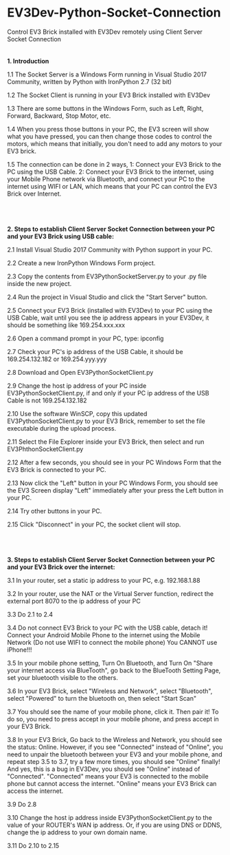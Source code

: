 # EV3Dev-Python-Socket-Connection
Control EV3 Brick installed with EV3Dev remotely using Client Server Socket Connection
</br></br></br>
<B>1. Introduction</B>

1.1 The Socket Server is a Windows Form running in Visual Studio 2017 Community, written by Python with IronPython 2.7 (32 bit)

1.2 The Socket Client is running in your EV3 Brick installed with EV3Dev

1.3 There are some buttons in the Windows Form, such as Left, Right, Forward, Backward, Stop Motor, etc.

1.4 When you press those buttons in your PC, the EV3 screen will show what you have pressed, you can then change those codes to control the motors, which means that initially, you don't need to add any motors to your EV3 brick.

1.5 The connection can be done in 2 ways, 1: Connect your EV3 Brick to the PC using the USB Cable.  2: Connect your EV3 Brick to the internet, using your Mobile Phone network via Bluetooth, and connect your PC to the internet using WIFI or LAN, which means that your PC can control the EV3 Brick over Internet.


</br></br></br>
<B>2. Steps to establish Client Server Socket Connection between your PC and your EV3 Brick using USB cable:</B>

2.1 Install Visual Studio 2017 Community with Python support in your PC.

2.2 Create a new IronPython Windows Form project.

2.3 Copy the contents from EV3PythonSocketServer.py to your .py file inside the new project.

2.4 Run the project in Visual Studio and click the "Start Server" button.

2.5 Connect your EV3 Brick (installed with EV3Dev) to your PC using the USB Cable, wait until you see the ip address appears in your EV3Dev, it should be something like 169.254.xxx.xxx

2.6 Open a command prompt in your PC, type: ipconfig

2.7 Check your PC's ip address of the USB Cable, it should be 169.254.132.182 or 169.254.yyy.yyy

2.8 Download and Open EV3PythonSocketClient.py

2.9 Change the host ip address of your PC inside EV3PythonSocketClient.py, if and only if your PC ip address of the USB Cable is not 169.254.132.182

2.10 Use the software WinSCP, copy this updated EV3PythonSocketClient.py to your EV3 Brick, remember to set the file executable during the upload process.

2.11 Select the File Explorer inside your EV3 Brick, then select and run EV3PhthonSocketClient.py

2.12 After a few seconds, you should see in your PC Windows Form that the EV3 Brick is connected to your PC.

2.13 Now click the "Left" button in your PC Windows Form, you should see the EV3 Screen display "Left" immediately after your press the Left button in your PC.

2.14 Try other buttons in your PC.

2.15 Click "Disconnect" in your PC, the socket client will stop.

</br></br></br>
<B>3. Steps to establish Client Server Socket Connection between your PC and your EV3 Brick over the internet:</B>

3.1 In your router, set a static ip address to your PC, e.g. 192.168.1.88

3.2 In your router, use the NAT or the Virtual Server function, redirect the external port 8070 to the ip address of your PC

3.3 Do 2.1 to 2.4

3.4 Do not connect EV3 Brick to your PC with the USB cable, detach it!   Connect your Android Mobile Phone to the internet using the Mobile Network (Do not use WIFI to connect the mobile phone)  You CANNOT use iPhone!!!

3.5 In your mobile phone setting, Turn On Bluetooth, and Turn On "Share your internet access via BlueTooth", go back to the BlueTooth Setting Page, set your bluetooth visible to the others.

3.6 In your EV3 Brick, select "Wireless and Network", select "Bluetooth", select "Powered" to turn the bluetooth on, then select "Start Scan"

3.7 You should see the name of your mobile phone, click it.  Then pair it!  To do so, you need to press accept in your mobile phone, and press accept in your EV3 Brick.

3.8 In your EV3 Brick, Go back to the Wireless and Network, you should see the status: Online.  However, if you see "Connected" instead of "Online", you need to unpair the bluetooth between your EV3 and your mobile phone, and repeat step 3.5 to 3.7, try a few more times, you should see "Online" finally!  And yes, this is a bug in EV3Dev, you should see "Online" instead of "Connected".  "Connected" means your EV3 is connected to the mobile phone but cannot access the internet.  "Online" means your EV3 Brick can access the internet.

3.9 Do 2.8

3.10 Change the host ip address inside EV3PythonSocketClient.py to the value of your ROUTER's WAN ip address.  Or, if you are using DNS or DDNS, change the ip address to your own domain name.

3.11 Do 2.10 to 2.15
